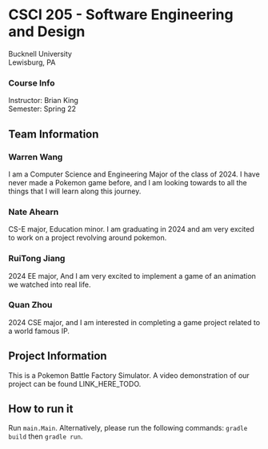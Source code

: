 # CSCI 205 - Software Engineering and Design
Bucknell University<br>
Lewisburg, PA

### Course Info
Instructor: Brian King<br>
Semester: Spring 22

## Team Information

### Warren Wang<br>
I am a Computer Science and Engineering Major of the class of 2024. I have never made a Pokemon game before, and I am looking towards to all the things that I will learn along this journey.

### Nate Ahearn<br>
CS-E major, Education minor. I am graduating in 2024 and am very excited to work on a project revolving around pokemon.

### RuiTong Jiang<br>
2024 EE major, And I am very excited to implement a game of an animation we watched into real life.

### Quan Zhou
2024 CSE major, and I am interested in completing a game project related to a world famous IP.



## Project Information
This is a Pokemon Battle Factory Simulator.
A video demonstration of our project can be found LINK_HERE_TODO.

## How to run it

Run `main.Main`. Alternatively, please run the following commands:
`gradle build` then `gradle run`.

